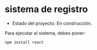 <h1> sistema de registro </h1>

- Estado del proyecto: En construcción. 

Para ejecutar el sistema, debes poner:

```npm install react```
